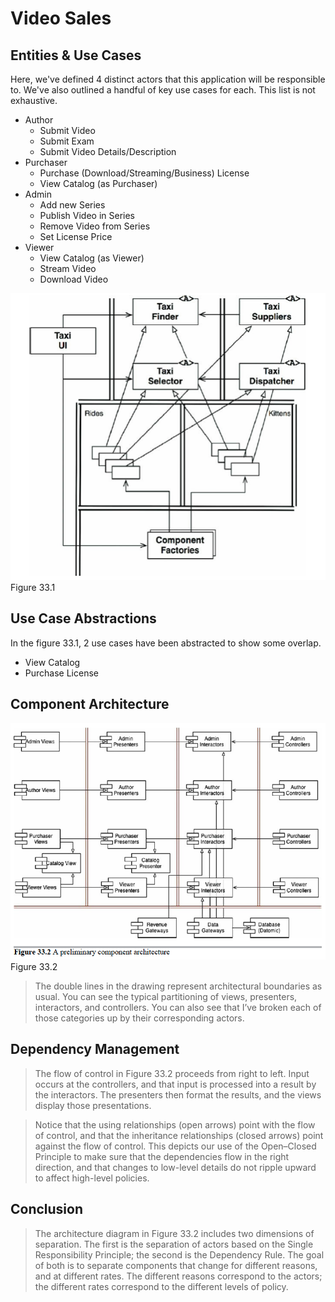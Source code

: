 # Video Sales

## Entities & Use Cases

Here, we've defined 4 distinct actors that this application will be responsible to. We've also outlined a handful of key use cases for each. This list is not exhaustive.

- Author
  - Submit Video
  - Submit Exam
  - Submit Video Details/Description
- Purchaser
  - Purchase (Download/Streaming/Business) License
  - View Catalog (as Purchaser)
- Admin
  - Add new Series
  - Publish Video in Series
  - Remove Video from Series
  - Set License Price
- Viewer
  - View Catalog (as Viewer)
  - Stream Video
  - Download Video

![Fig 33.1](../assets/Fig33.1.png)
Figure 33.1

## Use Case Abstractions

In the figure 33.1, 2 use cases have been abstracted to show some overlap.

- View Catalog
- Purchase License

## Component Architecture

![Fig 33.2](../assets/Fig33.2.png)
Figure 33.2

> The double lines in the drawing represent architectural boundaries as usual. You can see the typical partitioning of views, presenters, interactors, and controllers. You can also see that I’ve broken each of those categories up by their corresponding actors.

## Dependency Management

> The flow of control in Figure 33.2 proceeds from right to left. Input occurs at the controllers, and that input is processed into a result by the interactors. The presenters then format the results, and the views display those presentations.

> Notice that the using relationships (open arrows) point with the flow of control, and that the inheritance relationships (closed arrows) point against the flow of control. This depicts our use of the Open–Closed Principle to make sure that the dependencies flow in the right direction, and that changes to low-level details do not ripple upward to affect high-level policies.

## Conclusion

> The architecture diagram in Figure 33.2 includes two dimensions of separation. The first is the separation of actors based on the Single Responsibility Principle; the second is the Dependency Rule. The goal of both is to separate components that change for different reasons, and at different rates. The different reasons correspond to the actors; the different rates correspond to the different levels of policy.
